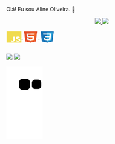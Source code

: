 Olá! Eu sou Aline Oliveira. 🌈
<div align="center">
  <a href="https://github.com/alinemops">
  <img height="180em" src="https://github-readme-stats.vercel.app/api?username=alinemops&show_icons=true&theme=dracula&include_all_commits=true&count_private=true"/>
  <img height="180em" src="https://github-readme-stats.vercel.app/api/top-langs/?username=alinemops&layout=compact&langs_count=7&theme=dracula"/>
</div>
  <div style="display: inline_block"><br>
  <img align="center" alt="Rafa-Js" height="30" width="40" src="https://raw.githubusercontent.com/devicons/devicon/master/icons/javascript/javascript-plain.svg">
  <img align="center" alt="Rafa-HTML" height="30" width="40" src="https://raw.githubusercontent.com/devicons/devicon/master/icons/html5/html5-original.svg">
  <img align="center" alt="Rafa-CSS" height="30" width="40" src="https://raw.githubusercontent.com/devicons/devicon/master/icons/css3/css3-original.svg">
 
  
  ##
  
  <div>
 <a href="https://www.linkedin.com/in/aline-oliveira-9124aa219/?senderId=luiz-felipe-de-o-%CE%87-bonato-pereira-da-silva-426a4823" target="_blank"><img src="https://img.shields.io/badge/-LinkedIn-%230077B5?style=for-the-badge&logo=linkedin&logoColor=white" target="_blank"></a> 
  <a href="https://instagram.com/alineoliveira.pe" target="_blank"><img src="https://img.shields.io/badge/-Instagram-%23E4405F?style=for-the-badge&logo=instagram&logoColor=white" target="_blank"></a>
    
  ![Snake animation](https://github.com/alinemops/alinemops/blob/output/github-contribution-grid-snake.svg)
    
   </div>
